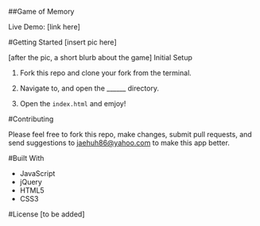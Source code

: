 ##Game of Memory

Live Demo: [link here]

#Getting Started
[insert pic here]

[after the pic, a short blurb about the game]
Initial Setup

1. Fork this repo and clone your fork from the terminal.

2. Navigate to, and open the ______ directory.
3. Open the `index.html` and emjoy!

#Contributing

Please feel free to fork this repo, make changes, submit pull requests, and send suggestions to jaehuh86@yahoo.com to make this app better.

#Built With

* JavaScript
* jQuery
* HTML5
* CSS3

#License
[to be added]
